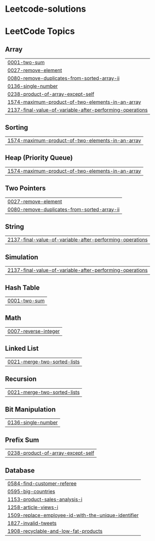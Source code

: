 # Leetcode-solutions


<!---LeetCode Topics Start-->
# LeetCode Topics
## Array
|  |
| ------- |
| [0001-two-sum](https://github.com/Adityakendre1000/Leetcode-solutions/tree/master/0001-two-sum) |
| [0027-remove-element](https://github.com/Adityakendre1000/Leetcode-solutions/tree/master/0027-remove-element) |
| [0080-remove-duplicates-from-sorted-array-ii](https://github.com/Adityakendre1000/Leetcode-solutions/tree/master/0080-remove-duplicates-from-sorted-array-ii) |
| [0136-single-number](https://github.com/Adityakendre1000/Leetcode-solutions/tree/master/0136-single-number) |
| [0238-product-of-array-except-self](https://github.com/Adityakendre1000/Leetcode-solutions/tree/master/0238-product-of-array-except-self) |
| [1574-maximum-product-of-two-elements-in-an-array](https://github.com/Adityakendre1000/Leetcode-solutions/tree/master/1574-maximum-product-of-two-elements-in-an-array) |
| [2137-final-value-of-variable-after-performing-operations](https://github.com/Adityakendre1000/Leetcode-solutions/tree/master/2137-final-value-of-variable-after-performing-operations) |
## Sorting
|  |
| ------- |
| [1574-maximum-product-of-two-elements-in-an-array](https://github.com/Adityakendre1000/Leetcode-solutions/tree/master/1574-maximum-product-of-two-elements-in-an-array) |
## Heap (Priority Queue)
|  |
| ------- |
| [1574-maximum-product-of-two-elements-in-an-array](https://github.com/Adityakendre1000/Leetcode-solutions/tree/master/1574-maximum-product-of-two-elements-in-an-array) |
## Two Pointers
|  |
| ------- |
| [0027-remove-element](https://github.com/Adityakendre1000/Leetcode-solutions/tree/master/0027-remove-element) |
| [0080-remove-duplicates-from-sorted-array-ii](https://github.com/Adityakendre1000/Leetcode-solutions/tree/master/0080-remove-duplicates-from-sorted-array-ii) |
## String
|  |
| ------- |
| [2137-final-value-of-variable-after-performing-operations](https://github.com/Adityakendre1000/Leetcode-solutions/tree/master/2137-final-value-of-variable-after-performing-operations) |
## Simulation
|  |
| ------- |
| [2137-final-value-of-variable-after-performing-operations](https://github.com/Adityakendre1000/Leetcode-solutions/tree/master/2137-final-value-of-variable-after-performing-operations) |
## Hash Table
|  |
| ------- |
| [0001-two-sum](https://github.com/Adityakendre1000/Leetcode-solutions/tree/master/0001-two-sum) |
## Math
|  |
| ------- |
| [0007-reverse-integer](https://github.com/Adityakendre1000/Leetcode-solutions/tree/master/0007-reverse-integer) |
## Linked List
|  |
| ------- |
| [0021-merge-two-sorted-lists](https://github.com/Adityakendre1000/Leetcode-solutions/tree/master/0021-merge-two-sorted-lists) |
## Recursion
|  |
| ------- |
| [0021-merge-two-sorted-lists](https://github.com/Adityakendre1000/Leetcode-solutions/tree/master/0021-merge-two-sorted-lists) |
## Bit Manipulation
|  |
| ------- |
| [0136-single-number](https://github.com/Adityakendre1000/Leetcode-solutions/tree/master/0136-single-number) |
## Prefix Sum
|  |
| ------- |
| [0238-product-of-array-except-self](https://github.com/Adityakendre1000/Leetcode-solutions/tree/master/0238-product-of-array-except-self) |
## Database
|  |
| ------- |
| [0584-find-customer-referee](https://github.com/Adityakendre1000/Leetcode-solutions/tree/master/0584-find-customer-referee) |
| [0595-big-countries](https://github.com/Adityakendre1000/Leetcode-solutions/tree/master/0595-big-countries) |
| [1153-product-sales-analysis-i](https://github.com/Adityakendre1000/Leetcode-solutions/tree/master/1153-product-sales-analysis-i) |
| [1258-article-views-i](https://github.com/Adityakendre1000/Leetcode-solutions/tree/master/1258-article-views-i) |
| [1509-replace-employee-id-with-the-unique-identifier](https://github.com/Adityakendre1000/Leetcode-solutions/tree/master/1509-replace-employee-id-with-the-unique-identifier) |
| [1827-invalid-tweets](https://github.com/Adityakendre1000/Leetcode-solutions/tree/master/1827-invalid-tweets) |
| [1908-recyclable-and-low-fat-products](https://github.com/Adityakendre1000/Leetcode-solutions/tree/master/1908-recyclable-and-low-fat-products) |
<!---LeetCode Topics End-->
